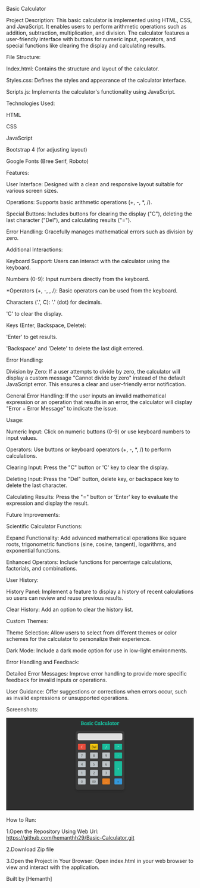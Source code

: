 Basic Calculator

Project Description:
This basic calculator is implemented using HTML, CSS, and JavaScript. It enables users to perform arithmetic operations such as addition, subtraction, multiplication, and division. The calculator features a user-friendly interface with buttons for numeric input, operators, and special functions like clearing the display and calculating results.

File Structure:

Index.html: Contains the structure and layout of the calculator.

Styles.css: Defines the styles and appearance of the calculator interface.

Scripts.js: Implements the calculator's functionality using JavaScript.

Technologies Used:

HTML

CSS

JavaScript

Bootstrap 4 (for adjusting layout)

Google Fonts (Bree Serif, Roboto)

Features:

User Interface: Designed with a clean and responsive layout suitable for various screen sizes.

Operations: Supports basic arithmetic operations (+, -, *, /).

Special Buttons: Includes buttons for clearing the display ("C"), deleting the last character ("Del"), and calculating results ("=").

Error Handling: Gracefully manages mathematical errors such as division by zero.

Additional Interactions:

Keyboard Support: Users can interact with the calculator using the keyboard.

Numbers (0-9): Input numbers directly from the keyboard.

*Operators (+, -, , /): Basic operators can be used from the keyboard.

Characters ('.', C):
'.' (dot) for decimals.

'C' to clear the display.

Keys (Enter, Backspace, Delete):

'Enter' to get results.

'Backspace' and 'Delete' to delete the last digit entered.

Error Handling:

Division by Zero: If a user attempts to divide by zero, the calculator will display a custom message "Cannot divide by zero" instead of the default JavaScript error. This ensures a clear and user-friendly error notification.

General Error Handling: If the user inputs an invalid mathematical expression or an operation that results in an error, the calculator will display "Error + Error Message" to indicate the issue.

Usage:

Numeric Input: Click on numeric buttons (0-9) or use keyboard numbers to input values.

Operators: Use buttons or keyboard operators (+, -, *, /) to perform calculations.

Clearing Input: Press the "C" button or 'C' key to clear the display.

Deleting Input: Press the "Del" button, delete key, or backspace key to delete the last character.

Calculating Results: Press the "=" button or 'Enter' key to evaluate the expression and display the result.

Future Improvements:

Scientific Calculator Functions:

Expand Functionality: Add advanced mathematical operations like square roots, trigonometric functions (sine, cosine, tangent), logarithms, and exponential functions.

Enhanced Operators: Include functions for percentage calculations, factorials, and combinations.

User History:

History Panel: Implement a feature to display a history of recent calculations so users can review and reuse previous results.

Clear History: Add an option to clear the history list.

Custom Themes:

Theme Selection: Allow users to select from different themes or color schemes for the calculator to personalize their experience.

Dark Mode: Include a dark mode option for use in low-light environments.

Error Handling and Feedback:

Detailed Error Messages: Improve error handling to provide more specific feedback for invalid inputs or 
operations.

User Guidance: Offer suggestions or corrections when errors occur, such as invalid expressions or 
unsupported operations.

Screenshots:

![Sceenshot](image.png)

How to Run:

1.Open the Repository Using Web Url:
https://github.com/hemanthh29/Basic-Calculator.git

2.Download Zip file

3.Open the Project in Your Browser:
Open index.html in your web browser to view and interact with the application.

Built by [Hemanth]